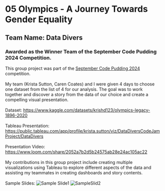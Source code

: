 # 05 Olympics - A Journey Towards Gender Equality
## Team Name: Data Divers
### Awarded as the Winner Team of the September Code Pudding 2024 Competition.
This group project was part of the [September Code Pudding 2024](https://coding-bootcamps.notion.site/September-Code-Pudding-2024-46e348a7ad6a492bb861be89e878d6e5) competition. <br><br>My team (Krista Sutton, Caren Coates) and I were given 4 days to choose one dataset from the list of 4 for our analysis. The goal was to work together and discover a story from the data of our choice and create a compelling visual presentation. <br><br>
Dataset: https://www.kaggle.com/datasets/krishd123/olympics-legacy-1896-2020 <br><br>
Tableau Presentation: https://public.tableau.com/app/profile/krista.sutton/viz/DataDiversCodeJamProject/DataDivers<br><br>
Presentation Video: https://www.loom.com/share/2052a7b2d5b24575ab28e24ac105ac22 <br><br>
My contributions in this group project include creating multiple visualizations using Tableau to explore different aspects of the data and assisting my teammates in creating dashboards and story contents.<br><br>
Sample Slides: ![Sample Slide1](https://i.imgur.com/NpuYqZK.png) ![SampleSlid2](https://i.imgur.com/GB6Y4vG.png)
